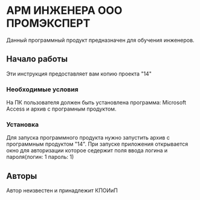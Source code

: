 # АРМ ИНЖЕНЕРА ООО ПРОМЭКСПЕРТ

Данный программный продукт предназначен для обучения инженеров.

## Начало работы

Эти инструкция предоставляет вам копию проекта "14" 

### Необходимые условия

На ПК пользователя должен быть установлена программа: Microsoft Access и архив с програмным продуктом.

### Установка

Для запуска программного продукта нужно запустить архив с программным продуктом "14".
При запуске приложения открывается окно для авторизации которое седержит поля ввода логина и пароля(логин: 1 пароль: 1)

## Авторы

Автор неизвестен и принадлежит КПОИиП

